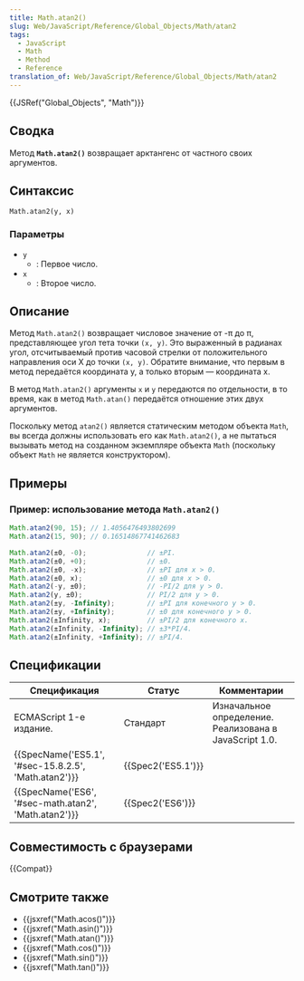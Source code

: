 ```yaml
---
title: Math.atan2()
slug: Web/JavaScript/Reference/Global_Objects/Math/atan2
tags:
  - JavaScript
  - Math
  - Method
  - Reference
translation_of: Web/JavaScript/Reference/Global_Objects/Math/atan2
---
```


{{JSRef("Global_Objects", "Math")}}

## Сводка

Метод **`Math.atan2()`** возвращает арктангенс от частного своих аргументов.

## Синтаксис

```
Math.atan2(y, x)
```

### Параметры

- `y`
  - : Первое число.
- `x`
  - : Второе число.

## Описание

Метод `Math.atan2()` возвращает числовое значение от -π до π, представляющее угол тета точки `(x, y)`. Это выраженный в радианах угол, отсчитываемый против часовой стрелки от положительного направления оси X до точки `(x, y)`. Обратите внимание, что первым в метод передаётся координата y, а только вторым — координата x.

В метод `Math.atan2()` аргументы `x` и `y` передаются по отдельности, в то время, как в метод `Math.atan()` передаётся отношение этих двух аргументов.

Поскольку метод `atan2()` является статическим методом объекта `Math`, вы всегда должны использовать его как `Math.atan2()`, а не пытаться вызывать метод на созданном экземпляре объекта `Math` (поскольку объект `Math` не является конструктором).

## Примеры

### Пример: использование метода `Math.atan2()`

```js
Math.atan2(90, 15); // 1.4056476493802699
Math.atan2(15, 90); // 0.16514867741462683

Math.atan2(±0, -0);               // ±PI.
Math.atan2(±0, +0);               // ±0.
Math.atan2(±0, -x);               // ±PI для x > 0.
Math.atan2(±0, x);                // ±0 для x > 0.
Math.atan2(-y, ±0);               // -PI/2 для y > 0.
Math.atan2(y, ±0);                // PI/2 для y > 0.
Math.atan2(±y, -Infinity);        // ±PI для конечного y > 0.
Math.atan2(±y, +Infinity);        // ±0 для конечного y > 0.
Math.atan2(±Infinity, x);         // ±PI/2 для конечного x.
Math.atan2(±Infinity, -Infinity); // ±3*PI/4.
Math.atan2(±Infinity, +Infinity); // ±PI/4.
```

## Спецификации

| Спецификация                                         | Статус             | Комментарии                                            |
| ---------------------------------------------------- | ------------------ | ------------------------------------------------------ |
| ECMAScript 1-е издание.                              | Стандарт           | Изначальное определение. Реализована в JavaScript 1.0. |
| {{SpecName('ES5.1', '#sec-15.8.2.5', 'Math.atan2')}} | {{Spec2('ES5.1')}} |                                                        |
| {{SpecName('ES6', '#sec-math.atan2', 'Math.atan2')}} | {{Spec2('ES6')}}   |                                                        |

## Совместимость с браузерами

{{Compat}}

## Смотрите также

- {{jsxref("Math.acos()")}}
- {{jsxref("Math.asin()")}}
- {{jsxref("Math.atan()")}}
- {{jsxref("Math.cos()")}}
- {{jsxref("Math.sin()")}}
- {{jsxref("Math.tan()")}}
